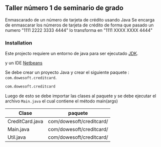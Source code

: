 ## Taller número 1 de seminario de grado 

Enmascarado de un número de tarjeta de crédito usando Java
     Se encarga de enmascarar los números de tarjeta de crédito 
     de forma que pasado un numero "1111 2222 3333 4444" 
     lo transforma en "1111 XXXX XXXX 4444"
     
### Installation

Este projecto requiere un entorno de java para ser ejecutado [JDK](https://www.oracle.com/technetwork/es/java/javase/downloads/index.html).

y un IDE [Netbeans](https://netbeans.org/)

Se debe crear un proyecto Java y crear el siguiente paquete : `com.dowesoft.creditcard`.

```sh
com.dowesoft.creditcard
```
Luego de esto se debe importar las clases al paquete y se debe ejecutar el archivo `Main.java` el cual contiene el método main(args)

| Clase | paquete |
| ------ | ------ |
| CreditCard.java | com/dowesoft/creditcard/ |
| Main.java | com/dowesoft/creditcard/ |
| Util.java | com/dowesoft/creditcard/ |
